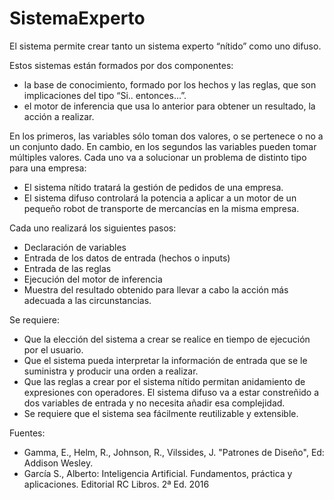 # SistemaExperto

El sistema permite crear tanto un sistema experto “nítido” como uno difuso. 

Estos sistemas están formados por dos componentes:
- la base de conocimiento, formado por los hechos y las reglas, que son implicaciones del tipo “Si.. entonces…”. 
- el motor de inferencia que usa lo anterior para obtener un resultado, la acción a realizar.

En los primeros, las variables sólo toman dos valores, o se pertenece o no a un conjunto dado. En cambio, en los segundos las variables pueden tomar múltiples valores. Cada uno va a solucionar un problema de distinto tipo para una empresa:

-	El sistema nítido tratará la gestión de pedidos de una empresa.
-	El sistema difuso controlará la potencia a aplicar a un motor de un pequeño robot de transporte de mercancías en la misma empresa.

Cada uno realizará los siguientes pasos:
-	Declaración de variables 
-	Entrada de los datos de entrada (hechos o inputs)
-	Entrada de las reglas
-	Ejecución del motor de inferencia
-	Muestra del resultado obtenido para llevar a cabo la acción más adecuada a las circunstancias.

Se requiere:
-	Que la elección del sistema a crear se realice en tiempo de ejecución por el usuario.
-	Que el sistema pueda interpretar la información de entrada que se le suministra y producir una orden a realizar.
-	Que las reglas a crear por el sistema nítido permitan anidamiento de expresiones con operadores. El sistema difuso va a estar constreñido a dos variables de entrada y no necesita añadir esa complejidad.
-	Se requiere que el sistema sea fácilmente reutilizable y extensible.

Fuentes:
-	Gamma, E., Helm, R., Johnson, R., Vilssides, J. "Patrones de Diseño", Ed: Addison Wesley.
-	García S., Alberto: Inteligencia Artificial. Fundamentos, práctica y aplicaciones. Editorial RC Libros. 2ª Ed. 2016


